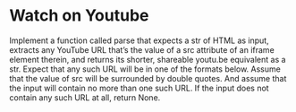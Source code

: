 # Watch on Youtube #

Implement a function called parse that expects a str of HTML as input, extracts any YouTube URL that’s the value of a src attribute of an iframe element therein,
and returns its shorter, shareable youtu.be equivalent as a str. Expect that any such URL will be in one of the formats below. 
Assume that the value of src will be surrounded by double quotes. And assume that the input will contain no more than one such URL. 
If the input does not contain any such URL at all, return None.

